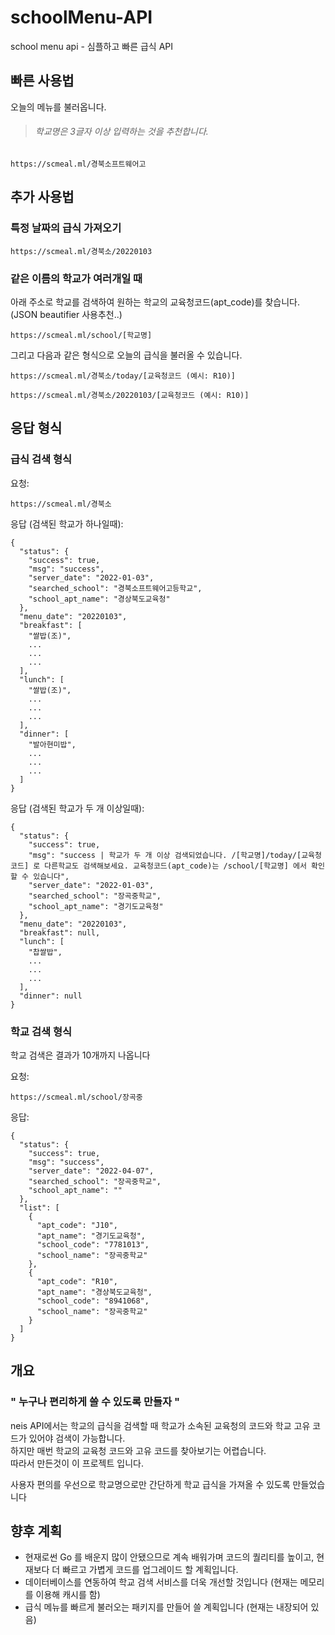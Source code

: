 # schoolMenu-API
school menu api - 심플하고 빠른 급식 API  

## 빠른 사용법
오늘의 메뉴를 불러옵니다.
> ###### 학교명은 3글자 이상 입력하는 것을 추천합니다. 
```
https://scmeal.ml/경북소프트웨어고
```

## 추가 사용법

### 특정 날짜의 급식 가져오기
```
https://scmeal.ml/경북소/20220103
```
### 같은 이름의 학교가 여러개일 때
아래 주소로 학교를 검색하여 원하는 학교의 교육청코드(apt_code)를 찾습니다. (JSON beautifier 사용추천..)
```
https://scmeal.ml/school/[학교명]
```
그리고 다음과 같은 형식으로 오늘의 급식을 불러올 수 있습니다.
```
https://scmeal.ml/경북소/today/[교육청코드 (예시: R10)]
```
```
https://scmeal.ml/경북소/20220103/[교육청코드 (예시: R10)]
```
응답 형식
---

### 급식 검색 형식
요청:
```
https://scmeal.ml/경북소
```
응답 (검색된 학교가 하나일때):
```
{
  "status": {
    "success": true,
    "msg": "success",
    "server_date": "2022-01-03",
    "searched_school": "경북소프트웨어고등학교",
    "school_apt_name": "경상북도교육청"
  },
  "menu_date": "20220103",
  "breakfast": [
    "쌀밥(조)",
    ...
    ...
    ...
  ],
  "lunch": [
    "쌀밥(조)",
    ...
    ...
    ...
  ],
  "dinner": [
    "발아현미밥",
    ...
    ...
    ...
  ]
}
```
응답 (검색된 학교가 두 개 이상일때):
```
{
  "status": {
    "success": true,
    "msg": "success | 학교가 두 개 이상 검색되었습니다. /[학교명]/today/[교육청코드] 로 다른학교도 검색해보세요. 교육청코드(apt_code)는 /school/[학교명] 에서 확인할 수 있습니다",
    "server_date": "2022-01-03",
    "searched_school": "장곡중학교",
    "school_apt_name": "경기도교육청"
  },
  "menu_date": "20220103",
  "breakfast": null,
  "lunch": [
    "찹쌀밥",
    ...
    ...
    ...
  ],
  "dinner": null
}
```
### 학교 검색 형식
학교 검색은 결과가 10개까지 나옵니다

요청:
```
https://scmeal.ml/school/장곡중
```
응답:
```
{
  "status": {
    "success": true,
    "msg": "success",
    "server_date": "2022-04-07",
    "searched_school": "장곡중학교",
    "school_apt_name": ""
  },
  "list": [
    {
      "apt_code": "J10",
      "apt_name": "경기도교육청",
      "school_code": "7781013",
      "school_name": "장곡중학교"
    },
    {
      "apt_code": "R10",
      "apt_name": "경상북도교육청",
      "school_code": "8941068",
      "school_name": "장곡중학교"
    }
  ]
}
```

## 개요
### " 누구나 편리하게 쓸 수 있도록 만들자 "
neis API에서는 학교의 급식을 검색할 때 학교가 소속된 교육청의 코드와 학교 고유 코드가 있어야 검색이 가능합니다.  
하지만 매번 학교의 교육청 코드와 고유 코드를 찾아보기는 어렵습니다.  
따라서 만든것이 이 프로젝트 입니다.  
  
사용자 편의를 우선으로 학교명으로만 간단하게 학교 급식을 가져올 수 있도록 만들었습니다

## 향후 계획
- 현재로썬 Go 를 배운지 많이 안됐으므로 계속 배워가며 코드의 퀄리티를 높이고, 현재보다 더 빠르고 가볍게 코드를 업그레이드 할 계획입니다.  
- 데이터베이스를 연동하여 학교 검색 서비스를 더욱 개선할 것입니다 (현재는 메모리를 이용해 캐시를 함)
- 급식 메뉴를 빠르게 불러오는 패키지를 만들어 쓸 계획입니다 (현재는 내장되어 있음)

